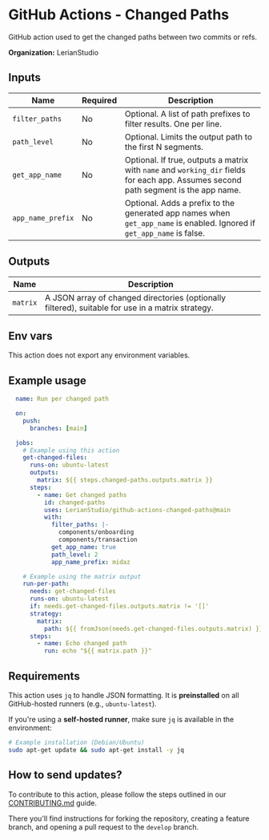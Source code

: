 # GitHub Actions - Changed Paths

GitHub action used to get the changed paths between two commits or refs.

**Organization:** LerianStudio

## Inputs

| Name            | Required | Description                                                                 |
|-----------------|----------|-----------------------------------------------------------------------------|
| `filter_paths`  | No       | Optional. A list of path prefixes to filter results. One per line.          |
| `path_level`    | No       | Optional. Limits the output path to the first N segments.                   |
| `get_app_name`  | No       | Optional. If true, outputs a matrix with `name` and `working_dir` fields for each app. Assumes second path segment is the app name. |
| `app_name_prefix` | No | Optional. Adds a prefix to the generated app names when `get_app_name` is enabled. Ignored if `get_app_name` is false. |

## Outputs

| Name    | Description                                                                 |
|---------|-----------------------------------------------------------------------------|
| `matrix` | A JSON array of changed directories (optionally filtered), suitable for use in a matrix strategy. |

## Env vars

This action does not export any environment variables.

## Example usage

```yaml
  name: Run per changed path

  on:
    push:
      branches: [main]

  jobs:
    # Example using this action
    get-changed-files:
      runs-on: ubuntu-latest
      outputs:
        matrix: ${{ steps.changed-paths.outputs.matrix }}
      steps:
        - name: Get changed paths
          id: changed-paths
          uses: LerianStudio/github-actions-changed-paths@main
          with:
            filter_paths: |-
              components/onboarding
              components/transaction
            get_app_name: true
            path_level: 2
            app_name_prefix: midaz

    # Example using the matrix output
    run-per-path:
      needs: get-changed-files
      runs-on: ubuntu-latest
      if: needs.get-changed-files.outputs.matrix != '[]'
      strategy:
        matrix:
          path: ${{ fromJson(needs.get-changed-files.outputs.matrix) }}
      steps:
        - name: Echo changed path
          run: echo "${{ matrix.path }}"

```

## Requirements

This action uses `jq` to handle JSON formatting.
It is **preinstalled** on all GitHub-hosted runners (e.g., `ubuntu-latest`).

If you're using a **self-hosted runner**, make sure `jq` is available in the environment:

```bash
# Example installation (Debian/Ubuntu)
sudo apt-get update && sudo apt-get install -y jq
```

## How to send updates?

To contribute to this action, please follow the steps outlined in our [CONTRIBUTING.md](CONTRIBUTING.md) guide.

There you'll find instructions for forking the repository, creating a feature branch, and opening a pull request to the `develop` branch.

